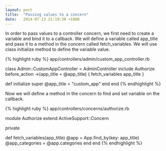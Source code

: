 ```yaml
---
layout: post
title:  "Passing values to a concern"
date:   2014-07-13 21:19:30 +1000
---
```

In order to pass values to a controller concern, we first need to create a variable and bind it to a callback. We will define a variable called app_title and pass it to a method in the concern called fetch_variables. We will use class initialize method to define the variable value.

{% highlight ruby %}
app/controllers/admin/custom_app_controller.rb

class Admin::CustomAppController < AdminController
  include Authorize
  before_action ->(app_title = @app_title) { fetch_variables app_title }

  def initialize
    super
    @app_title = "custom_app"
  end
end
{% endhighlight %}

Now we will define a method in the concern to find and set variable on the callback.

{% highlight ruby %}
app/controllers/concerns/authorize.rb

module Authorize
  extend ActiveSupport::Concern

  private

  def fetch_variables(app_title)
    @app = App.find_by(key: app_title)
    @app_categories = @app.categories
  end
end
{% endhighlight %}

